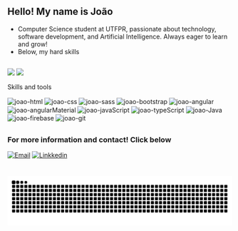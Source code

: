 ## Hello! My name is João 
- Computer Science student at UTFPR, passionate about technology, software development, and Artificial Intelligence. Always eager to learn and grow!
- Below, my hard skills
##
<div>
  <img height="180em" src="https://github-readme-stats.vercel.app/api?username=joaovs19&show_icons=true&theme=dark">
  <img height="180em" src="https://github-readme-stats.vercel.app/api/top-langs/?username=joaovs19&theme=dark&layout=compact">
</div>

Skills and tools
<div style="display: inline-block">
  <img align="center" alt="joao-html" height="55" width="55" src="https://cdn.jsdelivr.net/gh/devicons/devicon@latest/icons/html5/html5-plain-wordmark.svg">
  <img align="center" alt="joao-css" height="55" width="55" src="https://cdn.jsdelivr.net/gh/devicons/devicon@latest/icons/css3/css3-plain-wordmark.svg">
  <img align="center" alt="joao-sass" height="55" width="55" src="https://cdn.jsdelivr.net/gh/devicons/devicon@latest/icons/sass/sass-original.svg">
  <img align="center" alt="joao-bootstrap" height="55" width="55" src="https://cdn.jsdelivr.net/gh/devicons/devicon@latest/icons/bootstrap/bootstrap-original-wordmark.svg">
  <img align="center" alt="joao-angular" height="70" width="70" src="https://cdn.jsdelivr.net/gh/devicons/devicon@latest/icons/angular/angular-original.svg">
  <img align="center" alt="joao-angularMaterial" height="55" width="55" src="https://cdn.jsdelivr.net/gh/devicons/devicon@latest/icons/angularmaterial/angularmaterial-original.svg">
  <img align="center" alt="joao-javaScript" height="55" width="55" src="https://cdn.jsdelivr.net/gh/devicons/devicon@latest/icons/javascript/javascript-original.svg">
  <img align="center" alt="joao-typeScript" height="55" width="55" src="https://cdn.jsdelivr.net/gh/devicons/devicon@latest/icons/typescript/typescript-original.svg"">
  <img align="center" alt="joao-Java" height="55" width="55" src="https://cdn.jsdelivr.net/gh/devicons/devicon@latest/icons/java/java-original-wordmark.svg"/>
  
  <img align="center" alt="joao-firebase" height="55" width="55" src="https://cdn.jsdelivr.net/gh/devicons/devicon@latest/icons/firebase/firebase-original-wordmark.svg">
  <img align="center" alt="joao-git" height="55" width="55" src="https://cdn.jsdelivr.net/gh/devicons/devicon@latest/icons/git/git-plain.svg">
</div>

##

###  For more information and contact! Click below
<div style="displauy: inline-block">
  <a href="https://mail.google.com/mail/u/0/#inbox?compose=CllgCJTNHSFCWzxdqmgSpnkxNbdxgchBWlPLWXPXjPvhHTQfjjMzntZHkNrqFbCMjbZBLDZgjJB" target="_blank"><img src="https://github.com/user-attachments/assets/49925d77-8943-4565-9f0e-711451953d79" alt="Email" height="35" width="35"></a>
  <!--<a href="https://discord.com/channels/@me/999696648211005590" target="_blank"><img src="https://github.com/user-attachments/assets/baf96ab8-653c-45a7-8dde-df1ac515bade" alt="Discord" height="35" width="35"></a>-->
  <a href="https://www.linkedin.com/in/joaovitorsa"  target="_blank"><img src="https://github.com/user-attachments/assets/80f39fb1-3fea-4201-88f6-dba7586f1a28" alt="Linkkedin" height="35" width="35"></a>
</div>

# ![snake gif](https://github.com/joaovs19/joaovs19/blob/output/github-contribution-grid-snake.svg)




